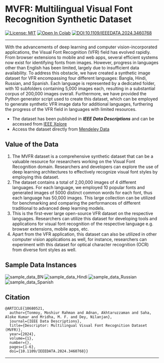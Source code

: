 # MVFR: Multilingual Visual Font Recognition Synthetic Dataset
[![License: MIT](https://img.shields.io/badge/License-MIT-yellow.svg)](https://opensource.org/licenses/MIT) <a target="_blank" href="https://colab.research.google.com/github/moshiurtonmoy/Bangla-Visual-Font-Style-Recognition-with-Lightweight-Convolutional-Autoencoder/blob/master/%5BQuantized%5D_Bangla_Visual_Font_Recognizer.ipynb"><img src="https://colab.research.google.com/assets/colab-badge.svg" alt="Open In Colab"/></a> 
[![DOI:10.1109/IEEEDATA.2024.3460768](https://zenodo.org/badge/DOI/10.1109/IEEEDATA.2024.3460768.svg)](https://doi.org/10.1109/IEEEDATA.2024.3460768) 
<hr/>

With the advancements of deep learning and computer vision-incorporated
applications, the Visual Font Recognition (VFR) field has evolved rapidly. From
browser extensions to mobile and web apps, several efficient systems now exist for
identifying fonts from images. However, progress in languages other than English has
been limited, largely due to insufficient data availability. To address this obstacle, we
have created a synthetic image dataset for VFR encompassing four different
languages: Bangla, Hindi, Russian, and Spanish. Each language is represented by a
dedicated folder, with 10 subfolders containing 5,000 images each, resulting in a
substantial corpus of 200,000 images overall. Furthermore, we have provided the
Python generator script used to create this dataset, which can be employed to
generate synthetic VFR image data for additional languages, furthering the progress of
the VFR field in languages with limited resources.

<ul>
  <li>The dataset has been published in <b><i>IEEE Data Descriptions</i></b> and can be accessed from <a target='_blank' href="https://ieeexplore.ieee.org/abstract/document/10680521"> IEEE Xplore</a></li>
  <li>Access the dataset directly from <a href="https://data.mendeley.com/datasets/cnd2wh65my/1">Mendeley Data</a></li>
</ul>

## Value of the Data

1. The MVFR dataset is a comprehensive synthetic dataset that can be a valuable resource
for researchers working on the Visual Font Recognition domain. Researchers and
developers can explore the use of deep learning architectures to effectively
recognize visual font styles by employing this dataset.
2. The dataset contains a total of 2,00,000 images of 4 different languages. For each
language, we employed 10 popular fonts and generated images of 5000 distinct
common words for each font, thus each language has 50,000 images. This large
collection can be utilized for benchmarking and comparing the performances of
different traditional to advanced deep learning models.
3. This is the first-ever large open-source VFR dataset on the respective languages.
Researchers can utilize this dataset for developing tools and applications for visual font
recognition of the respective language e.g. browser extensions, mobile apps, etc.
4. Apart from the VFR application, this dataset can also be utilized in other computer
vision applications as well, for instance, researchers can experiment with this dataset
for optical character recognition (OCR) from diverse font styles as well.

## Sample Data Instances

<img src="https://github.com/moshiurtonmoy/MVFR-Multilingual-Visual-Font-Recognition-Synthetic-Dataset/blob/master/sample_data/BN.jpg" alt="sample_data_BN"/>
<img src="https://github.com/moshiurtonmoy/MVFR-Multilingual-Visual-Font-Recognition-Synthetic-Dataset/blob/master/sample_data/Hindi.jpg" alt="sample_data_Hindi"/>
<img src="https://github.com/moshiurtonmoy/MVFR-Multilingual-Visual-Font-Recognition-Synthetic-Dataset/blob/master/sample_data/Russian.jpg" alt="sample_data_Russian"/>
<img src="https://github.com/moshiurtonmoy/MVFR-Multilingual-Visual-Font-Recognition-Synthetic-Dataset/blob/master/sample_data/Spanish.jpg" alt="sample_data_Spanish"/>


## Citation
```
@ARTICLE{10680521,
  author={Tonmoy, Moshiur Rahman and Adnan, Akhtaruzzaman and Saha, Aloke Kumar and Mridha, M. F. and Dey, Nilanjan},
  journal={IEEE Data Descriptions}, 
  title={Descriptor: Multilingual Visual Font Recognition Dataset (MVFR)}, 
  year={2024},
  volume={1},
  number={},
  pages={1-6},
  doi={10.1109/IEEEDATA.2024.3460768}}
```
<hr/>
